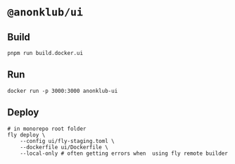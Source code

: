 # `@anonklub/ui`

## Build

```shell
pnpm run build.docker.ui
```

## Run

```shell
docker run -p 3000:3000 anonklub-ui
```

## Deploy

```shell
# in monorepo root folder
fly deploy \
    --config ui/fly-staging.toml \
    --dockerfile ui/Dockerfile \
    --local-only # often getting errors when  using fly remote builder
```
